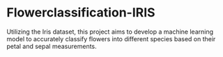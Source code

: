 # Flowerclassification-IRIS
Utilizing the Iris dataset, this project aims to develop a machine learning model to accurately classify flowers into different species based on their petal and sepal measurements.
